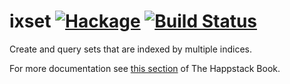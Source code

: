 ixset [![Hackage](https://img.shields.io/hackage/v/ixset.svg)](https://hackage.haskell.org/package/ixset) [![Build Status](https://api.travis-ci.org/Happstack/ixset.svg?branch=master)](https://travis-ci.org/Happstack/ixset)
=========

Create and query sets that are indexed by multiple indices.

For more documentation see [this section](http://www.happstack.com/docs/crashcourse/index.html#ixset-a-set-with-multiple-indexed-keys) of The Happstack Book.
